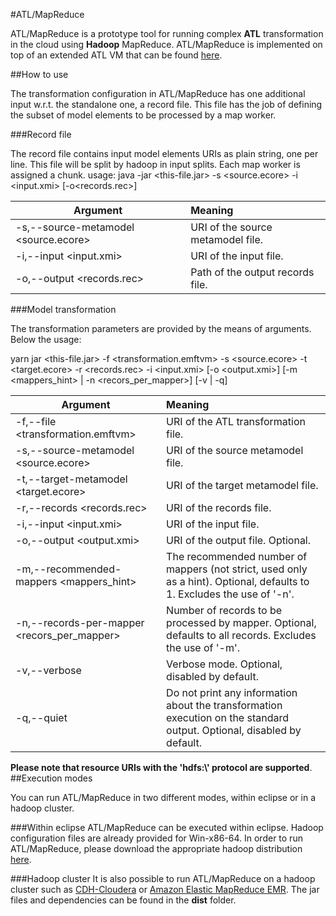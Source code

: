 #ATL/MapReduce

ATL/MapReduce is a prototype tool for running complex **ATL** transformation in the cloud using **Hadoop** MapReduce.
ATL/MapReduce is implemented on top  of an extended ATL VM that can be found [here](https://github.com/atlanmod/org.eclipse.atl.atlMR/tree/master).

##How to use

The transformation configuration in ATL/MapReduce has one additional input w.r.t. the standalone one, a record file. 
This file has the job of  defining the subset of model elements to be processed by a map worker.

###Record file 

The record file contains input model elements URIs as plain string, one per line. This file will be split by hadoop in input splits. Each map worker is assigned a chunk. 
usage: java -jar <this-file.jar> -s <source.ecore> -i <input.xmi> [-o<records.rec>]

  Argument                            |  Meaning
 -------------------------------------|:-----------------------------------
 -s,--source-metamodel <source.ecore> |  URI of the source metamodel file.
 -i,--input <input.xmi>               |  URI of the input file.
 -o,--output <records.rec>            |  Path of the output records file.

###Model transformation

The transformation parameters are provided by the means of arguments. Below the usage:

yarn jar <this-file.jar> -f <transformation.emftvm> -s <source.ecore> -t <target.ecore> -r <records.rec> -i <input.xmi> [-o <output.xmi>] [-m <mappers_hint> | -n <recors_per_mapper>]  [-v | -q]
 
  Argument                                    |  Meaning
 ---------------------------------------------|:-----------------------------------
 -f,--file <transformation.emftvm>            | URI of the ATL transformation file.       
 -s,--source-metamodel <source.ecore>         | URI of the source metamodel file.
 -t,--target-metamodel <target.ecore>         | URI of the target metamodel file.
 -r,--records <records.rec>                   | URI of the records file.
 -i,--input <input.xmi>                       | URI of the input file.
 -o,--output <output.xmi>                     | URI of the output file. Optional.
 -m,--recommended-mappers <mappers_hint>      | The recommended number of mappers (not strict, used only as a hint). Optional, defaults to 1. Excludes the use of '-n'.
 -n,--records-per-mapper <recors_per_mapper>  | Number of records to be processed by mapper. Optional, defaults to all records. Excludes the use of '-m'.
 -v,--verbose                                 | Verbose mode. Optional, disabled by default.
 -q,--quiet                                   |  Do not print any information about the transformation execution on the standard output. Optional, disabled by default.

**Please note that resource URIs with the 'hdfs:\\' protocol are supported**. 
##Execution modes

You can run ATL/MapReduce in two different modes, within eclipse or in a hadoop cluster.

###Within eclipse 
ATL/MapReduce can be executed within eclipse. Hadoop configuration files are already provided for Win-x86-64. 
In order to run ATL/MapReduce, please download the appropriate hadoop distribution [here](http://hadoop.apache.org/releases.html).

###Hadoop cluster 
It is also possible to run ATL/MapReduce on a hadoop cluster such as [CDH-Cloudera](http://www.cloudera.com/content/cloudera/en/products-and-services/cdh.html) or [Amazon Elastic MapReduce EMR](http://aws.amazon.com/fr/elasticmapreduce/).
The jar files and dependencies can be found in the **dist** folder.



